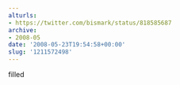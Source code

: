 ```yaml
---
alturls:
- https://twitter.com/bismark/status/818585687
archive:
- 2008-05
date: '2008-05-23T19:54:58+00:00'
slug: '1211572498'
---
```


filled

